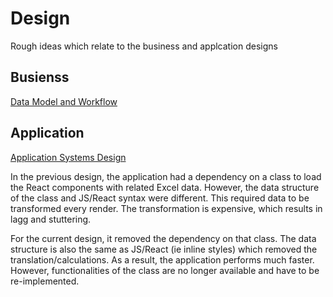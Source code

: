 # Design

Rough ideas which relate to the business and applcation designs

## Busienss

[Data Model and Workflow](https://docs.google.com/document/d/1-tmjMIJIab0onpwGjmIoOW-s6qjglvuxc0ol9j6IIhA/edit#)

## Application

[Application Systems Design](https://docs.google.com/document/d/1iaMfZ752PDWEc60gQwoSicoBnAeUp9JJthdUUom3vWM/edit)

In the previous design, the application had a dependency on a class to load the React components with related Excel data. However, the data structure of the class and JS/React syntax were different. This required data to be transformed every render. The transformation is expensive, which results in lagg and stuttering.

For the current design, it removed the dependency on that class. The data structure is also the same as JS/React (ie inline styles) which removed the translation/calculations. As a result, the application performs much faster. However, functionalities of the class are no longer available and have to be re-implemented.
